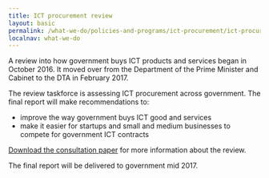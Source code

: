 ```yaml
---
title: ICT procurement review
layout: basic
permalink: /what-we-do/policies-and-programs/ict-procurement/ict-procurement-review/
localnav: what-we-do
---
```


A review into how government buys ICT products and services began in October 2016. It moved over from the Department of the Prime Minister and Cabinet to the DTA in February 2017.

The review taskforce is assessing ICT procurement across government. The final report will make recommendations to:

- improve the way government buys ICT good and services
- make it easier for startups and small and medium businesses to compete for government ICT contracts

[Download the consultation paper](https://ict-procurement.pmc.gov.au/Content/documents/ICT-Procurement-Taskforce-Consultation-Paper.pdf) for more information about the review.

The final report will be delivered to government mid 2017.
